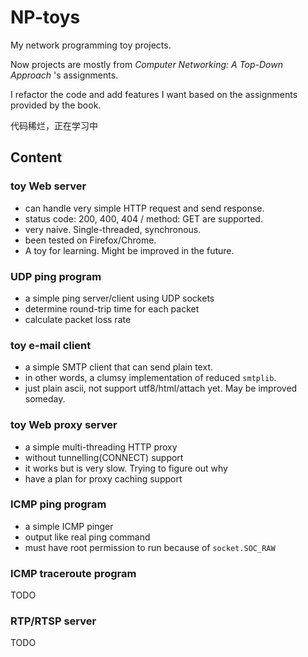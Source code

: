 # NP-toys

My network programming toy projects.

Now projects are mostly from _Computer Networking: A Top-Down Approach_ 's assignments.

I refactor the code and add features I want based on the assignments provided by the book.

代码稀烂，正在学习中

## Content

### toy Web server

- can handle very simple HTTP request and send response.
- status code: 200, 400, 404 / method: GET are supported.
- very naive. Single-threaded, synchronous.
- been tested on Firefox/Chrome.
- A toy for learning. Might be improved in the future.

### UDP ping program

- a simple ping server/client using UDP sockets
- determine round-trip time for each packet
- calculate packet loss rate

### toy e-mail client

- a simple SMTP client that can send plain text.
- in other words, a clumsy implementation of reduced `smtplib`.
- just plain ascii, not support utf8/html/attach yet. May be improved someday.

### toy Web proxy server

- a simple multi-threading HTTP proxy
- without tunnelling(CONNECT) support
- it works but is very slow. Trying to figure out why
- have a plan for proxy caching support

### ICMP ping program

- a simple ICMP pinger
- output like real ping command
- must have root permission to run because of `socket.SOC_RAW`

### ICMP traceroute program

TODO

### RTP/RTSP server

TODO


